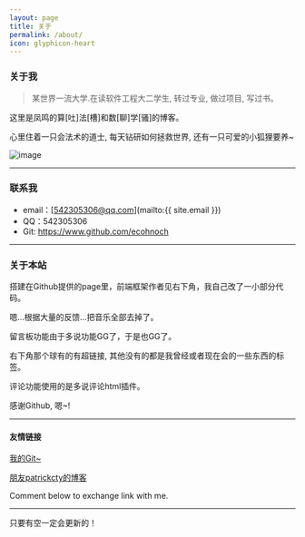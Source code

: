 ```yaml
---
layout: page
title: 关于
permalink: /about/
icon: glyphicon-heart
---
```



### 关于我

> 某世界一流大学.在读软件工程大二学生, 转过专业, 做过项目, 写过书。

这里是凤鸣的算[吐]法[槽]和数[聊]学[骚]的博客。

心里住着一只会法术的道士, 每天钻研如何拯救世界, 还有一只可爱的小狐狸要养~

![image](http://p1.bpimg.com/581356/f1a8094d2e3ed4fa.jpg)

---

### 联系我

* email：[542305306@qq.com](mailto:{{ site.email }})
* QQ：542305306
* Git: https://www.github.com/ecohnoch
---

### 关于本站   

搭建在Github提供的page里，前端框架作者见右下角，我自己改了一小部分代码。

嗯...根据大量的反馈...把音乐全部去掉了。

留言板功能由于多说功能GG了，于是也GG了。

右下角那个球有的有超链接, 其他没有的都是我曾经或者现在会的一些东西的标签。

评论功能使用的是多说评论html插件。

感谢Github, 嗯~!

---

#### 友情链接

[我的Git~](https://www.github.com/ecohnoch)

[朋友patrickcty的博客](http://blog.patrickcty.cc/)

Comment below to exchange link with me.  

---

只要有空一定会更新的！
